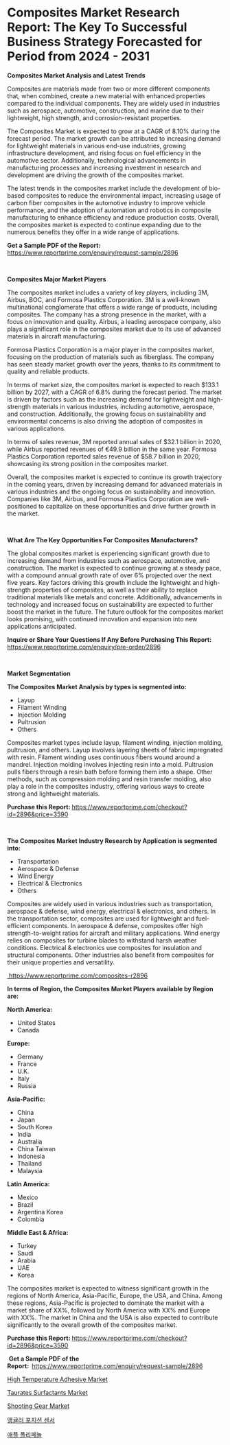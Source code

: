<p><h1>Composites Market Research Report: The Key To Successful Business Strategy Forecasted for Period from 2024 - 2031</h1></p><p><strong>Composites Market Analysis and Latest Trends</strong></p>
<p><p>Composites are materials made from two or more different components that, when combined, create a new material with enhanced properties compared to the individual components. They are widely used in industries such as aerospace, automotive, construction, and marine due to their lightweight, high strength, and corrosion-resistant properties.</p><p>The Composites Market is expected to grow at a CAGR of 8.10% during the forecast period. The market growth can be attributed to increasing demand for lightweight materials in various end-use industries, growing infrastructure development, and rising focus on fuel efficiency in the automotive sector. Additionally, technological advancements in manufacturing processes and increasing investment in research and development are driving the growth of the composites market.</p><p>The latest trends in the composites market include the development of bio-based composites to reduce the environmental impact, increasing usage of carbon fiber composites in the automotive industry to improve vehicle performance, and the adoption of automation and robotics in composite manufacturing to enhance efficiency and reduce production costs. Overall, the composites market is expected to continue expanding due to the numerous benefits they offer in a wide range of applications.</p></p>
<p><strong>Get a Sample PDF of the Report:&nbsp;</strong> <a href="https://www.reportprime.com/enquiry/request-sample/2896">https://www.reportprime.com/enquiry/request-sample/2896</a></p>
<p>&nbsp;</p>
<p><strong>Composites Major Market Players</strong></p>
<p><p>The composites market includes a variety of key players, including 3M, Airbus, BOC, and Formosa Plastics Corporation. 3M is a well-known multinational conglomerate that offers a wide range of products, including composites. The company has a strong presence in the market, with a focus on innovation and quality. Airbus, a leading aerospace company, also plays a significant role in the composites market due to its use of advanced materials in aircraft manufacturing.</p><p>Formosa Plastics Corporation is a major player in the composites market, focusing on the production of materials such as fiberglass. The company has seen steady market growth over the years, thanks to its commitment to quality and reliable products.</p><p>In terms of market size, the composites market is expected to reach $133.1 billion by 2027, with a CAGR of 6.8% during the forecast period. The market is driven by factors such as the increasing demand for lightweight and high-strength materials in various industries, including automotive, aerospace, and construction. Additionally, the growing focus on sustainability and environmental concerns is also driving the adoption of composites in various applications.</p><p>In terms of sales revenue, 3M reported annual sales of $32.1 billion in 2020, while Airbus reported revenues of €49.9 billion in the same year. Formosa Plastics Corporation reported sales revenue of $58.7 billion in 2020, showcasing its strong position in the composites market.</p><p>Overall, the composites market is expected to continue its growth trajectory in the coming years, driven by increasing demand for advanced materials in various industries and the ongoing focus on sustainability and innovation. Companies like 3M, Airbus, and Formosa Plastics Corporation are well-positioned to capitalize on these opportunities and drive further growth in the market.</p></p>
<p>&nbsp;</p>
<p><strong>What Are The Key Opportunities For Composites Manufacturers?</strong></p>
<p><p>The global composites market is experiencing significant growth due to increasing demand from industries such as aerospace, automotive, and construction. The market is expected to continue growing at a steady pace, with a compound annual growth rate of over 6% projected over the next five years. Key factors driving this growth include the lightweight and high-strength properties of composites, as well as their ability to replace traditional materials like metals and concrete. Additionally, advancements in technology and increased focus on sustainability are expected to further boost the market in the future. The future outlook for the composites market looks promising, with continued innovation and expansion into new applications anticipated.</p></p>
<p><strong>Inquire or Share Your Questions If Any Before Purchasing This Report:</strong> <a href="https://www.reportprime.com/enquiry/pre-order/2896">https://www.reportprime.com/enquiry/pre-order/2896</a></p>
<p>&nbsp;</p>
<p><strong>Market Segmentation</strong></p>
<p><strong>The Composites Market Analysis by types is segmented into:</strong></p>
<p><ul><li>Layup</li><li>Filament Winding</li><li>Injection Molding</li><li>Pultrusion</li><li>Others</li></ul></p>
<p><p>Composites market types include layup, filament winding, injection molding, pultrusion, and others. Layup involves layering sheets of fabric impregnated with resin. Filament winding uses continuous fibers wound around a mandrel. Injection molding involves injecting resin into a mold. Pultrusion pulls fibers through a resin bath before forming them into a shape. Other methods, such as compression molding and resin transfer molding, also play a role in the composites industry, offering various ways to create strong and lightweight materials.</p></p>
<p><strong>Purchase this Report:&nbsp;</strong><a href="https://www.reportprime.com/checkout?id=2896&price=3590">https://www.reportprime.com/checkout?id=2896&price=3590</a></p>
<p>&nbsp;</p>
<p><strong>The Composites Market Industry Research by Application is segmented into:</strong></p>
<p><ul><li>Transportation</li><li>Aerospace & Defense</li><li>Wind Energy</li><li>Electrical & Electronics</li><li>Others</li></ul></p>
<p><p>Composites are widely used in various industries such as transportation, aerospace & defense, wind energy, electrical & electronics, and others. In the transportation sector, composites are used for lightweight and fuel-efficient components. In aerospace & defense, composites offer high strength-to-weight ratios for aircraft and military applications. Wind energy relies on composites for turbine blades to withstand harsh weather conditions. Electrical & electronics use composites for insulation and structural components. Other industries also benefit from composites for their unique properties and versatility.</p></p>
<p><a href="https://www.reportprime.com/composites-r2896">&nbsp;https://www.reportprime.com/composites-r2896</a></p>
<p><strong>In terms of Region, the Composites Market Players available by Region are:</strong></p>
<p>
    <p> <strong> North America: </strong>
        <ul>
            <li>United States</li>
            <li>Canada</li>
        </ul>
        </p> 
    <p> <strong> Europe: </strong>
        <ul>
            <li>Germany</li>
            <li>France</li>
            <li>U.K.</li>
            <li>Italy</li>
            <li>Russia</li>
        </ul>
        </p> 
    <p> <strong> Asia-Pacific: </strong>
        <ul>
            <li>China</li>
            <li>Japan</li>
            <li>South Korea</li>
            <li>India</li>
            <li>Australia</li>
            <li>China Taiwan</li>
            <li>Indonesia</li>
            <li>Thailand</li>
            <li>Malaysia</li>
        </ul>
        </p> 
    <p> <strong> Latin America: </strong>
        <ul>
            <li>Mexico</li>
            <li>Brazil</li>
            <li>Argentina Korea</li>
            <li>Colombia</li>
        </ul>
        </p> 
    <p> <strong> Middle East & Africa: </strong>
        <ul>
            <li>Turkey</li>
            <li>Saudi</li>
            <li>Arabia</li>
            <li>UAE</li>
            <li>Korea</li>
        </ul>
    </p>
    </p>
<p><p>The composites market is expected to witness significant growth in the regions of North America, Asia-Pacific, Europe, the USA, and China. Among these regions, Asia-Pacific is projected to dominate the market with a market share of XX%, followed by North America with XX% and Europe with XX%. The market in China and the USA is also expected to contribute significantly to the overall growth of the composites market.</p></p>
<p><strong>Purchase this Report: </strong><a href="https://www.reportprime.com/checkout?id=2896&price=3590">https://www.reportprime.com/checkout?id=2896&price=3590</a></p>
<p>&nbsp;<strong>Get a Sample PDF of the Report:&nbsp;&nbsp;</strong><a href="https://www.reportprime.com/enquiry/request-sample/2896">https://www.reportprime.com/enquiry/request-sample/2896</a></p>
<p><strong></strong></p>
<p><p><a href="https://github.com/anggakarna133/Market-Research-Report-List-1/blob/main/high-temperature-adhesive-market.md">High Temperature Adhesive Market</a></p><p><a href="https://www.linkedin.com/pulse/insights-taurates-surfactants-market-players-size-geographical-xwbqc">Taurates Surfactants Market</a></p><p><a href="https://www.linkedin.com/pulse/shooting-gear-market-outlook-forecast-from-2024-2031-zymolyase-dphyc">Shooting Gear Market</a></p><p><a href="https://medium.com/@marcpascual04/%EA%B0%81-%EC%9C%84%EC%B9%98-%EC%84%BC%EC%84%9C-%EC%8B%9C%EC%9E%A5-%EB%B3%B4%EA%B3%A0%EC%84%9C-%EC%A0%9C%ED%92%88-%EC%9C%A0%ED%98%95-%EC%84%A0%ED%98%95-%EA%B0%81-%EC%9C%84%EC%B9%98-%EC%84%BC%EC%84%9C-%ED%9A%8C%EC%A0%84-%EA%B0%81-%EC%9C%84%EC%B9%98-%EC%84%BC%EC%84%9C-%EC%B5%9C%EC%A2%85-%EC%82%AC%EC%9A%A9-%EC%9E%90%EB%8F%99%EC%B0%A8-%ED%95%AD%EA%B3%B5-%EC%9A%B0%EC%A3%BC-%EC%A0%84%EC%9E%90-%ED%97%AC%EC%8A%A4%EC%BC%80%EC%96%B4-%EA%B8%B0%ED%83%80-%EB%B0%8F-%EC%A7%80%EC%97%AD-2024-2031%EB%85%84%EA%B9%8C%EC%A7%80-890960d5049d">앵귤러 포지션 센서</a></p><p><a href="https://medium.com/@staceyhilll80/%EA%B8%80%EB%A1%9C%EB%B2%8C-%EC%95%A0%ED%94%8C-%ED%8F%B4%EB%A6%AC%ED%8E%98%EB%86%80-%EC%8B%9C%EC%9E%A5-%ED%98%84%ED%99%A9-2024-2031-%EB%B0%8F-%EC%A7%80%EC%97%AD-%EC%A0%9C%ED%92%88-%EB%B0%8F-%EC%B5%9C%EC%A2%85-%EC%82%AC%EC%9A%A9%EB%B3%84-%EC%98%88%EC%B8%A1-9570ee35d470">애플 폴리페놀</a></p></p>